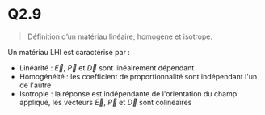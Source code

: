 # Q2.9

> Définition d’un matériau linéaire, homogène et isotrope.

Un matériau LHI est caractérisé par :
- Linéarité : $\vec E$, $\vec P$ et $\vec D$ sont linéairement dépendant
- Homogénéité : les coefficient de proportionnalité sont indépendant l'un de l'autre 
- Isotropie : la réponse est indépendante de l'orientation du champ appliqué, les vecteurs $\vec E$, $\vec P$ et $\vec D$  sont colinéaires